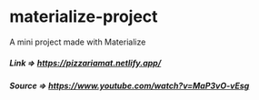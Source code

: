 # materialize-project
A mini project made with Materialize
##### Link => https://pizzariamat.netlify.app/
##### Source => https://www.youtube.com/watch?v=MaP3vO-vEsg
